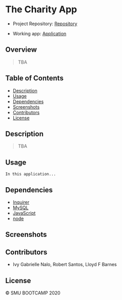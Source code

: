 # The Charity App

- Project Repository: [Repository](https://github.com/inalo1/CharityApp)

- Working app: [Application](https://charity-app-rli.herokuapp.com/)

## Overview

>TBA

## Table of Contents

- [Description](#description)
- [Usage](#usage)
- [Dependencies](#dependencies)
- [Screenshots](#screenshots)
- [Contributors](#contributors)
- [License](#license)

## Description

>TBA

## Usage

```
In this application...

```

## Dependencies
- [Inquirer](https://www.npmjs.com/package/inquirer/v/0.2.3)
- [MySQL](https://www.npmjs.com/package/mysql)
- [JavaScript](https://www.javascript.com/) 
- [node](https://nodejs.org/en/)


## Screenshots



## Contributors

- Ivy Gabrielle Nalo, Robert Santos, Lloyd F Barnes

## License
© SMU BOOTCAMP 2020